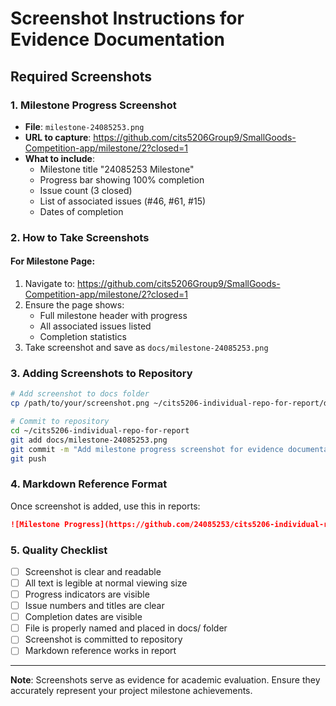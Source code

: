# Screenshot Instructions for Evidence Documentation

## Required Screenshots

### 1. Milestone Progress Screenshot
- **File**: `milestone-24085253.png`
- **URL to capture**: https://github.com/cits5206Group9/SmallGoods-Competition-app/milestone/2?closed=1
- **What to include**:
  - Milestone title "24085253 Milestone"
  - Progress bar showing 100% completion
  - Issue count (3 closed)
  - List of associated issues (#46, #61, #15)
  - Dates of completion

### 2. How to Take Screenshots

#### For Milestone Page:
1. Navigate to: https://github.com/cits5206Group9/SmallGoods-Competition-app/milestone/2?closed=1
2. Ensure the page shows:
   - Full milestone header with progress
   - All associated issues listed
   - Completion statistics
3. Take screenshot and save as `docs/milestone-24085253.png`

### 3. Adding Screenshots to Repository

```bash
# Add screenshot to docs folder
cp /path/to/your/screenshot.png ~/cits5206-individual-repo-for-report/docs/milestone-24085253.png

# Commit to repository
cd ~/cits5206-individual-repo-for-report
git add docs/milestone-24085253.png
git commit -m "Add milestone progress screenshot for evidence documentation"
git push
```

### 4. Markdown Reference Format

Once screenshot is added, use this in reports:

```markdown
![Milestone Progress](https://github.com/24085253/cits5206-individual-repo-for-report/blob/main/docs/milestone-24085253.png)
```

### 5. Quality Checklist

- [ ] Screenshot is clear and readable
- [ ] All text is legible at normal viewing size
- [ ] Progress indicators are visible
- [ ] Issue numbers and titles are clear
- [ ] Completion dates are visible
- [ ] File is properly named and placed in docs/ folder
- [ ] Screenshot is committed to repository
- [ ] Markdown reference works in report

---

**Note**: Screenshots serve as evidence for academic evaluation. Ensure they accurately represent your project milestone achievements.